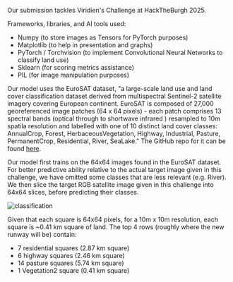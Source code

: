 Our submission tackles Viridien's Challenge at HackTheBurgh 2025.

Frameworks, libraries, and AI tools used:
- Numpy (to store images as Tensors for PyTorch purposes)
- Matplotlib (to help in presentation and graphs)
- PyTorch / Torchvision (to implement Convolutional Neural Networks to classify land use)
- Sklearn (for scoring metrics assistance)
- PIL (for image manipulation purposes)

Our model uses the EuroSAT dataset, "a large-scale land use and land cover classification dataset derived from multispectral Sentinel-2 satellite imagery covering European continent. EuroSAT is composed of 27,000 georeferenced image patches (64 x 64 pixels) - each patch comprises 13 spectral bands (optical through to shortwave infrared ) resampled to 10m spatila resolution and labelled with one of 10 distinct land cover classes: AnnualCrop, Forest, HerbaceousVegetation, Highway, Industrial, Pasture, PermanentCrop, Residential, River, SeaLake."
The GitHub repo for it can be found [here](https://github.com/phelber/EuroSAT).

Our model first trains on the 64x64 images found in the EuroSAT dataset. For better predictive ability relative to the actual target image given in this challenge, we have omitted some classes that are less relevant (e.g. River).
We then slice the target RGB satellite image given in this challenge into 64x64 slices, before predicting their classes.

![classification](https://github.com/user-attachments/assets/063c936b-a27c-408a-9f65-d31a6c3bae1d)

Given that each square is 64x64 pixels, for a 10m x 10m resolution, each square is ~0.41 km square of land.
The top 4 rows (roughly where the new runway will be) contain:
- 7 residential squares (2.87 km square)
- 6 highway squares (2.46 km square)
- 14 pasture squares (5.74 km square)
- 1 Vegetation2 square (0.41 km square)

  
